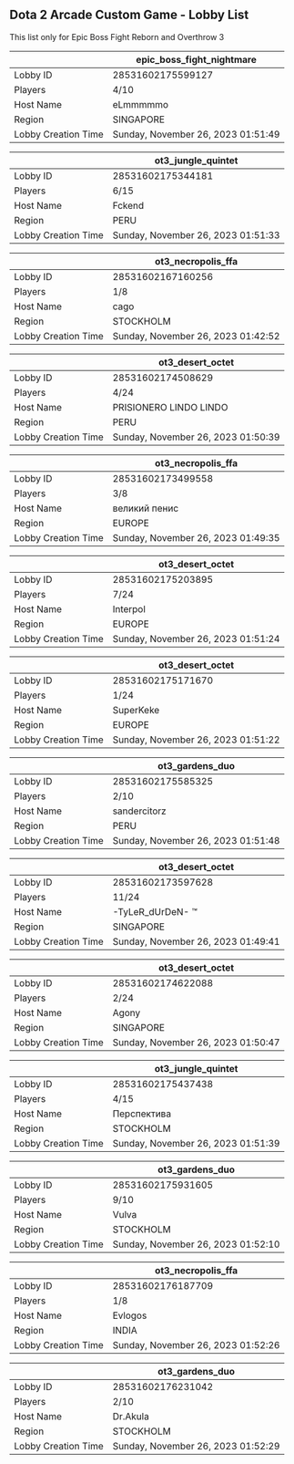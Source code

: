 ## Dota 2 Arcade Custom Game - Lobby List

This list only for Epic Boss Fight Reborn and Overthrow 3

|  | epic_boss_fight_nightmare |
| ------ | ------ |
| Lobby ID | 28531602175599127 |
| Players | 4/10 |
| Host Name | eLmmmmmo |
| Region | SINGAPORE |
| Lobby Creation Time | Sunday, November 26, 2023 01:51:49 |


|  | ot3_jungle_quintet |
| ------ | ------ |
| Lobby ID | 28531602175344181 |
| Players | 6/15 |
| Host Name | Fckend |
| Region | PERU |
| Lobby Creation Time | Sunday, November 26, 2023 01:51:33 |


|  | ot3_necropolis_ffa |
| ------ | ------ |
| Lobby ID | 28531602167160256 |
| Players | 1/8 |
| Host Name | cago |
| Region | STOCKHOLM |
| Lobby Creation Time | Sunday, November 26, 2023 01:42:52 |


|  | ot3_desert_octet |
| ------ | ------ |
| Lobby ID | 28531602174508629 |
| Players | 4/24 |
| Host Name | PRISIONERO LINDO LINDO |
| Region | PERU |
| Lobby Creation Time | Sunday, November 26, 2023 01:50:39 |


|  | ot3_necropolis_ffa |
| ------ | ------ |
| Lobby ID | 28531602173499558 |
| Players | 3/8 |
| Host Name | великий пенис |
| Region | EUROPE |
| Lobby Creation Time | Sunday, November 26, 2023 01:49:35 |


|  | ot3_desert_octet |
| ------ | ------ |
| Lobby ID | 28531602175203895 |
| Players | 7/24 |
| Host Name | Interpol |
| Region | EUROPE |
| Lobby Creation Time | Sunday, November 26, 2023 01:51:24 |


|  | ot3_desert_octet |
| ------ | ------ |
| Lobby ID | 28531602175171670 |
| Players | 1/24 |
| Host Name | SuperKeke |
| Region | EUROPE |
| Lobby Creation Time | Sunday, November 26, 2023 01:51:22 |


|  | ot3_gardens_duo |
| ------ | ------ |
| Lobby ID | 28531602175585325 |
| Players | 2/10 |
| Host Name | sandercitorz |
| Region | PERU |
| Lobby Creation Time | Sunday, November 26, 2023 01:51:48 |


|  | ot3_desert_octet |
| ------ | ------ |
| Lobby ID | 28531602173597628 |
| Players | 11/24 |
| Host Name | -TyLeR_dUrDeN- ™ |
| Region | SINGAPORE |
| Lobby Creation Time | Sunday, November 26, 2023 01:49:41 |


|  | ot3_desert_octet |
| ------ | ------ |
| Lobby ID | 28531602174622088 |
| Players | 2/24 |
| Host Name | Agony |
| Region | SINGAPORE |
| Lobby Creation Time | Sunday, November 26, 2023 01:50:47 |


|  | ot3_jungle_quintet |
| ------ | ------ |
| Lobby ID | 28531602175437438 |
| Players | 4/15 |
| Host Name | Перспектива |
| Region | STOCKHOLM |
| Lobby Creation Time | Sunday, November 26, 2023 01:51:39 |


|  | ot3_gardens_duo |
| ------ | ------ |
| Lobby ID | 28531602175931605 |
| Players | 9/10 |
| Host Name | Vulva |
| Region | STOCKHOLM |
| Lobby Creation Time | Sunday, November 26, 2023 01:52:10 |


|  | ot3_necropolis_ffa |
| ------ | ------ |
| Lobby ID | 28531602176187709 |
| Players | 1/8 |
| Host Name | Evlogos |
| Region | INDIA |
| Lobby Creation Time | Sunday, November 26, 2023 01:52:26 |


|  | ot3_gardens_duo |
| ------ | ------ |
| Lobby ID | 28531602176231042 |
| Players | 2/10 |
| Host Name | Dr.Akula |
| Region | STOCKHOLM |
| Lobby Creation Time | Sunday, November 26, 2023 01:52:29 |



